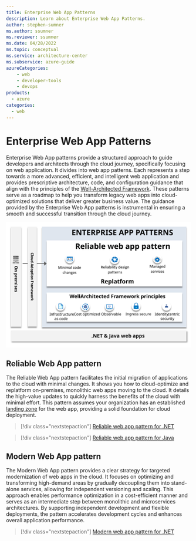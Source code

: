 ```yaml
---
title: Enterprise Web App Patterns
description: Learn about Enterprise Web App Patterns.
author: stephen-sumner    
ms.author: ssumner
ms.reviewer: ssumner
ms.date: 04/28/2022
ms.topic: conceptual
ms.service: architecture-center
ms.subservice: azure-guide
azureCategories:
    - web
    - developer-tools
    - devops
products:
  - azure
categories:
  - web
---
```


# Enterprise Web App Patterns

Enterprise Web App patterns provide a structured approach to guide developers and architects through the cloud journey, specifically focusing on web application. It divides into web app patterns. Each represents a step towards a more advanced, efficient, and intelligent web application and provides prescriptive architecture, code, and configuration guidance that align with the principles of the [Well-Architected Framework](/azure/well-architected/pillars). These patterns serve as a roadmap to help you transform legacy web apps into cloud-optimized solutions that deliver greater business value. The guidance provided by the Enterprise Web App patterns is instrumental in ensuring a smooth and successful transition through the cloud journey.

[![Diagram showing the principles of the Reliable Web App](../_images/eap-overview.svg)](../_images/eap-overview.svg#lightbox)

## Reliable Web App pattern

The Reliable Web App pattern facilitates the initial migration of applications to the cloud with minimal changes. It shows you how to cloud-optimize and replatform on-premises, monolithic web apps moving to the cloud. It details the high-value updates to quickly harness the benefits of the cloud with minimal effort. This pattern assumes your organization has an established [landing zone](/azure/cloud-adoption-framework/ready/landing-zone/) for the web app, providing a solid foundation for cloud deployment.

>[!div class="nextstepaction"]
>[Reliable web app pattern for .NET](./reliable-web-app/dotnet/guidance.yml)

>[!div class="nextstepaction"]
>[Reliable web app pattern for Java](./reliable-web-app/java/guidance.yml)

## Modern Web App pattern

The Modern Web App pattern provides a clear strategy for targeted modernization of web apps in the cloud. It focuses on optimizing and transforming high-demand areas by gradually decoupling them into stand-alone services, allowing for independent versioning and scaling. This approach enables performance optimization in a cost-efficient manner and serves as an intermediate step between monolithic and microservices architectures. By supporting independent development and flexible deployments, the pattern accelerates development cycles and enhances overall application performance.

>[!div class="nextstepaction"]
>[Modern web app pattern for .NET](./modern-web-app/dotnet/plan-implementation.yml)
